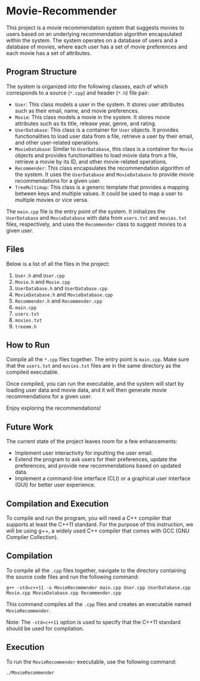 # Movie-Recommender
This project is a movie recommendation system that suggests movies to users based on an underlying recommendation algorithm encapsulated within the system. The system operates on a database of users and a database of movies, where each user has a set of movie preferences and each movie has a set of attributes.

## Program Structure
The system is organized into the following classes, each of which corresponds to a source (`*.cpp`) and header (`*.h`) file pair:
- `User`: This class models a user in the system. It stores user attributes such as their email, name, and movie preferences.
- `Movie`: This class models a movie in the system. It stores movie attributes such as its title, release year, genre, and rating.
- `UserDatabase`: This class is a container for `User` objects. It provides functionalities to load user data from a file, retrieve a user by their email, and other user-related operations.
- `MovieDatabase`: Similar to `UserDatabase`, this class is a container for `Movie` objects and provides functionalities to load movie data from a file, retrieve a movie by its ID, and other movie-related operations.
- `Recommender`: This class encapsulates the recommendation algorithm of the system. It uses the `UserDatabase` and `MovieDatabase` to provide movie recommendations for a given user.
- `TreeMultimap`: This class is a generic template that provides a mapping between keys and multiple values. It could be used to map a user to multiple movies or vice versa.

The `main.cpp` file is the entry point of the system. It initializes the `UserDatabase` and `MovieDatabase` with data from `users.txt` and `movies.txt` files, respectively, and uses the `Recommender` class to suggest movies to a given user.

## Files
Below is a list of all the files in the project:
1. `User.h` and `User.cpp`
2. `Movie.h` and `Movie.cpp`
3. `UserDatabase.h` and `UserDatabase.cpp`
4. `MovieDatabase.h` and `MovieDatabase.cpp`
5. `Recommender.h` and `Recommender.cpp`
6. `main.cpp`
7. `users.txt`
8. `movies.txt`
9. `treemm.h`
    
## How to Run
Compile all the `*.cpp` files together. The entry point is `main.cpp`. Make sure that the `users.txt` and `movies.txt` files are in the same directory as the compiled executable.

Once compiled, you can run the executable, and the system will start by loading user data and movie data, and it will then generate movie recommendations for a given user.

Enjoy exploring the recommendations!

## Future Work
The current state of the project leaves room for a few enhancements:
- Implement user interactivity for inputting the user email.
- Extend the program to ask users for their preferences, update the preferences, and provide new recommendations based on updated data.
- Implement a command-line interface (CLI) or a graphical user interface (GUI) for better user experience.

## Compilation and Execution
To compile and run the program, you will need a C++ compiler that supports at least the C++11 standard. For the purpose of this instruction, we will be using g++, a widely used C++ compiler that comes with GCC (GNU Compiler Collection).

## Compilation
To compile all the `.cpp` files together, navigate to the directory containing the source code files and run the following command:
```
g++ -std=c++11 -o MovieRecommender main.cpp User.cpp UserDatabase.cpp Movie.cpp MovieDatabase.cpp Recommender.cpp
```
This command compiles all the `.cpp` files and creates an executable named `MovieRecommender`.

Note: The `-std=c++11` option is used to specify that the C++11 standard should be used for compilation.

## Execution
To run the `MovieRecommender` executable, use the following command:
```
./MovieRecommender
```

